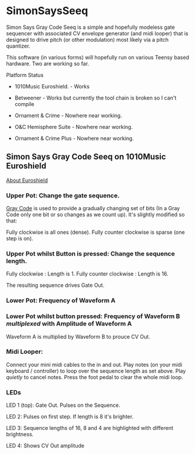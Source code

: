 # SimonSaysSeeq
Simon Says Gray Code Seeq is a simple and hopefully modeless gate sequencer with associated CV envelope generator (and midi looper) that is designed to drive pitch (or other modulation) most likely via a pitch quantizer.

This software (in various forms) will hopefully run on various Teensy based hardware. Two are working so far.

 
Platform                  Status


* 1010Music Euroshield.     - Works

* Betweener                 - Works but currently the tool chain is broken so I can't compile

* Ornament & Crime          - Nowhere near working.

* O&C Hemisphere Suite      - Nowhere near working.

* Ornament & Crime Plus     - Nowhere near working.

## Simon Says Gray Code Seeq on 1010Music Euroshield

[About Euroshield](https://1010music.com/euroshield-user-guide)

### Upper Pot: Change the gate sequence.

[Gray Code](https://en.wikipedia.org/wiki/Gray_code) is used to provide a gradually changing set of bits (In a Gray Code only one bit or so changes as we count up).
It's slightly modified so that:

Fully clockwise is all ones (dense). Fully counter clockwise is sparse (one step is on).

### Upper Pot whilst Button is pressed: Change the sequence length.

Fully clockwise : Length is 1.
Fully counter clockwise : Length is 16.

The resulting sequence drives Gate Out.

### Lower Pot: Frequency of Waveform A

### Lower Pot whilst button pressed: Frequency of Waveform B *multiplexed* with Amplitude of Waveform A

Waveform A is multiplied by Waveform B to prouce CV Out.

### Midi Looper: 

Connect your mini midi cables to the in and out.
Play notes (on your midi keyboard / controller) to loop over the sequence length as set above.
Play *quietly* to cancel notes.
Press the foot pedal to clear the whole midi loop.

### LEDs

LED 1 (top): Gate Out. Pulses on the Sequence.

LED 2: Pulses on first step. If length is 8 it's brighter.

LED 3: Sequence lengths of 16, 8 and 4 are highlighted with different brightness.

LED 4: Shows CV Out amplitude











